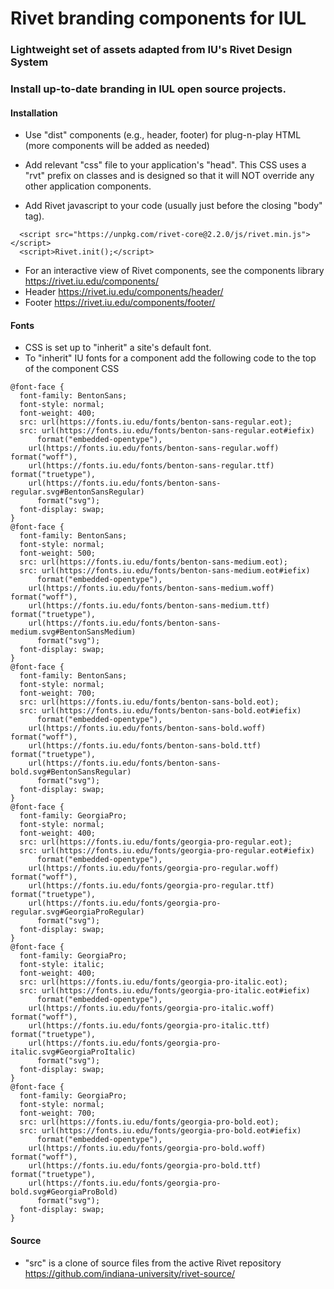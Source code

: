 # Rivet branding components for IUL

### Lightweight set of assets adapted from IU's Rivet Design System       
### Install up-to-date branding in IUL open source projects.

#### Installation
- Use "dist" components (e.g., header, footer) for plug-n-play HTML (more components will be added as needed)      
- Add relevant "css" file to your application's "head". This CSS uses a "rvt" prefix on classes and is designed so that it will NOT override any other application components.   

- Add Rivet javascript to your code (usually just before the closing "body" tag). 
```  
  <script src="https://unpkg.com/rivet-core@2.2.0/js/rivet.min.js"></script>
  <script>Rivet.init();</script>
```       
- For an interactive view of Rivet components, see the components library https://rivet.iu.edu/components/
- Header https://rivet.iu.edu/components/header/
- Footer https://rivet.iu.edu/components/footer/

#### Fonts
- CSS is set up to "inherit" a site's default font. 
- To "inherit" IU fonts for a component add the following code to the top of the component CSS
```
@font-face {
  font-family: BentonSans;
  font-style: normal;
  font-weight: 400;
  src: url(https://fonts.iu.edu/fonts/benton-sans-regular.eot);
  src: url(https://fonts.iu.edu/fonts/benton-sans-regular.eot#iefix)
      format("embedded-opentype"),
    url(https://fonts.iu.edu/fonts/benton-sans-regular.woff) format("woff"),
    url(https://fonts.iu.edu/fonts/benton-sans-regular.ttf) format("truetype"),
    url(https://fonts.iu.edu/fonts/benton-sans-regular.svg#BentonSansRegular)
      format("svg");
  font-display: swap;
}
@font-face {
  font-family: BentonSans;
  font-style: normal;
  font-weight: 500;
  src: url(https://fonts.iu.edu/fonts/benton-sans-medium.eot);
  src: url(https://fonts.iu.edu/fonts/benton-sans-medium.eot#iefix)
      format("embedded-opentype"),
    url(https://fonts.iu.edu/fonts/benton-sans-medium.woff) format("woff"),
    url(https://fonts.iu.edu/fonts/benton-sans-medium.ttf) format("truetype"),
    url(https://fonts.iu.edu/fonts/benton-sans-medium.svg#BentonSansMedium)
      format("svg");
  font-display: swap;
}
@font-face {
  font-family: BentonSans;
  font-style: normal;
  font-weight: 700;
  src: url(https://fonts.iu.edu/fonts/benton-sans-bold.eot);
  src: url(https://fonts.iu.edu/fonts/benton-sans-bold.eot#iefix)
      format("embedded-opentype"),
    url(https://fonts.iu.edu/fonts/benton-sans-bold.woff) format("woff"),
    url(https://fonts.iu.edu/fonts/benton-sans-bold.ttf) format("truetype"),
    url(https://fonts.iu.edu/fonts/benton-sans-bold.svg#BentonSansRegular)
      format("svg");
  font-display: swap;
}
@font-face {
  font-family: GeorgiaPro;
  font-style: normal;
  font-weight: 400;
  src: url(https://fonts.iu.edu/fonts/georgia-pro-regular.eot);
  src: url(https://fonts.iu.edu/fonts/georgia-pro-regular.eot#iefix)
      format("embedded-opentype"),
    url(https://fonts.iu.edu/fonts/georgia-pro-regular.woff) format("woff"),
    url(https://fonts.iu.edu/fonts/georgia-pro-regular.ttf) format("truetype"),
    url(https://fonts.iu.edu/fonts/georgia-pro-regular.svg#GeorgiaProRegular)
      format("svg");
  font-display: swap;
}
@font-face {
  font-family: GeorgiaPro;
  font-style: italic;
  font-weight: 400;
  src: url(https://fonts.iu.edu/fonts/georgia-pro-italic.eot);
  src: url(https://fonts.iu.edu/fonts/georgia-pro-italic.eot#iefix)
      format("embedded-opentype"),
    url(https://fonts.iu.edu/fonts/georgia-pro-italic.woff) format("woff"),
    url(https://fonts.iu.edu/fonts/georgia-pro-italic.ttf) format("truetype"),
    url(https://fonts.iu.edu/fonts/georgia-pro-italic.svg#GeorgiaProItalic)
      format("svg");
  font-display: swap;
}
@font-face {
  font-family: GeorgiaPro;
  font-style: normal;
  font-weight: 700;
  src: url(https://fonts.iu.edu/fonts/georgia-pro-bold.eot);
  src: url(https://fonts.iu.edu/fonts/georgia-pro-bold.eot#iefix)
      format("embedded-opentype"),
    url(https://fonts.iu.edu/fonts/georgia-pro-bold.woff) format("woff"),
    url(https://fonts.iu.edu/fonts/georgia-pro-bold.ttf) format("truetype"),
    url(https://fonts.iu.edu/fonts/georgia-pro-bold.svg#GeorgiaProBold)
      format("svg");
  font-display: swap;
}
```
#### Source
- "src" is a clone of source files from the active Rivet repository https://github.com/indiana-university/rivet-source/ 
